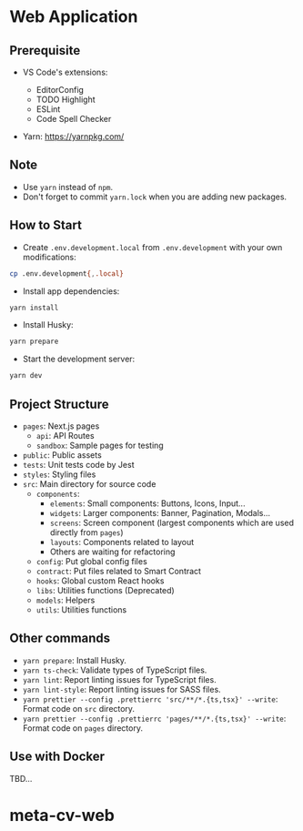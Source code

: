 # Web Application

## Prerequisite

- VS Code's extensions:
  - EditorConfig
  - TODO Highlight
  - ESLint
  - Code Spell Checker

- Yarn: <https://yarnpkg.com/>

## Note

- Use `yarn` instead of `npm`.
- Don't forget to commit `yarn.lock` when you are adding new packages.

## How to Start

- Create `.env.development.local` from `.env.development` with your own modifications:

```sh
cp .env.development{,.local}
```

- Install app dependencies:

```sh
yarn install
```

- Install Husky:

```sh
yarn prepare
```

- Start the development server:

```sh
yarn dev
```

## Project Structure

- `pages`: Next.js pages
  - `api`: API Routes
  - `sandbox`: Sample pages for testing
- `public`: Public assets
- `tests`: Unit tests code by Jest
- `styles`: Styling files
- `src`: Main directory for source code
  - `components`:
    - `elements`: Small components: Buttons, Icons, Input...
    - `widgets`: Larger components: Banner, Pagination, Modals...
    - `screens`: Screen component (largest components which are used directly from `pages`)
    - `layouts`: Components related to layout
    - Others are waiting for refactoring
  - `config`: Put global config files
  - `contract`: Put files related to Smart Contract
  - `hooks`: Global custom React hooks
  - `libs`: Utilities functions (Deprecated)
  - `models`: Helpers
  - `utils`: Utilities functions

## Other commands

- `yarn prepare`: Install Husky.
- `yarn ts-check`: Validate types of TypeScript files.
- `yarn lint`: Report linting issues for TypeScript files.
- `yarn lint-style`: Report linting issues for SASS files.
- `yarn prettier --config .prettierrc 'src/**/*.{ts,tsx}' --write`: Format code on `src` directory.
- `yarn prettier --config .prettierrc 'pages/**/*.{ts,tsx}' --write`: Format code on `pages` directory.

## Use with Docker

TBD...
# meta-cv-web
